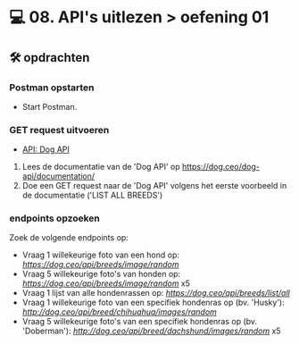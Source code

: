 # 💻 08. API's uitlezen > oefening 01

## 🛠️ opdrachten

### Postman opstarten

 - Start Postman.

### GET request uitvoeren

 - [API: Dog API](https://dog.ceo/dog-api/)

 1. Lees de documentatie van de 'Dog API' op https://dog.ceo/dog-api/documentation/
 2. Doe een GET request naar de 'Dog API' volgens het eerste voorbeeld in de documentatie ('LIST ALL BREEDS')

### endpoints opzoeken

Zoek de volgende endpoints op:
- Vraag 1 willekeurige foto van een hond op: *https://dog.ceo/api/breeds/image/random*
- Vraag 5 willekeurige foto's van honden op: *https://dog.ceo/api/breeds/image/random* x5
- Vraag 1 lijst van alle hondenrassen op: *https://dog.ceo/api/breeds/list/all*
- Vraag 1 willekeurige foto van een specifiek hondenras op (bv. 'Husky'): *http://dog.ceo/api/breed/chihuahua/images/random*
- Vraag 5 willekeurige foto's van een specifiek hondenras op (bv. 'Doberman'): *http://dog.ceo/api/breed/dachshund/images/random* x5